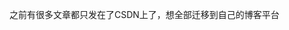 <!--
 * @Author: LetMeFly
 * @Date: 2025-02-28 21:50:21
 * @LastEditors: LetMeFly.xyz
 * @LastEditTime: 2025-02-28 21:50:21
-->
之前有很多文章都只发在了CSDN上了，想全部迁移到自己的博客平台


